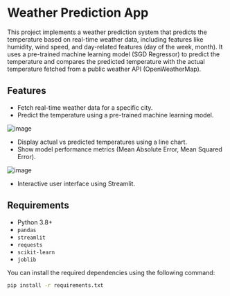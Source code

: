 # Weather Prediction App

This project implements a weather prediction system that predicts the temperature based on real-time weather data, including features like humidity, wind speed, and day-related features (day of the week, month). It uses a pre-trained machine learning model (SGD Regressor) to predict the temperature and compares the predicted temperature with the actual temperature fetched from a public weather API (OpenWeatherMap).

## Features

- Fetch real-time weather data for a specific city.
- Predict the temperature using a pre-trained machine learning model.

![image](https://github.com/user-attachments/assets/4ad38c0a-042c-4c06-91c1-f4206803f6d5)


- Display actual vs predicted temperatures using a line chart.
- Show model performance metrics (Mean Absolute Error, Mean Squared Error).

![image](https://github.com/user-attachments/assets/802afd49-d338-4f9d-b4d9-4af6713a29a2)

  
- Interactive user interface using Streamlit.

## Requirements

- Python 3.8+
- `pandas`
- `streamlit`
- `requests`
- `scikit-learn`
- `joblib`

You can install the required dependencies using the following command:

```bash
pip install -r requirements.txt
